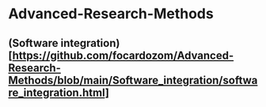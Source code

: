 # Advanced-Research-Methods

## (Software integration)[https://github.com/focardozom/Advanced-Research-Methods/blob/main/Software_integration/software_integration.html]
